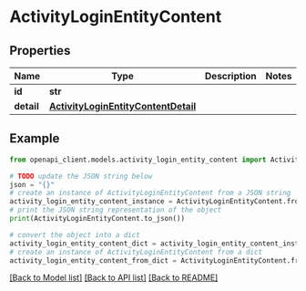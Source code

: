 # ActivityLoginEntityContent


## Properties

Name | Type | Description | Notes
------------ | ------------- | ------------- | -------------
**id** | **str** |  | 
**detail** | [**ActivityLoginEntityContentDetail**](ActivityLoginEntityContentDetail.md) |  | 

## Example

```python
from openapi_client.models.activity_login_entity_content import ActivityLoginEntityContent

# TODO update the JSON string below
json = "{}"
# create an instance of ActivityLoginEntityContent from a JSON string
activity_login_entity_content_instance = ActivityLoginEntityContent.from_json(json)
# print the JSON string representation of the object
print(ActivityLoginEntityContent.to_json())

# convert the object into a dict
activity_login_entity_content_dict = activity_login_entity_content_instance.to_dict()
# create an instance of ActivityLoginEntityContent from a dict
activity_login_entity_content_from_dict = ActivityLoginEntityContent.from_dict(activity_login_entity_content_dict)
```
[[Back to Model list]](../README.md#documentation-for-models) [[Back to API list]](../README.md#documentation-for-api-endpoints) [[Back to README]](../README.md)


